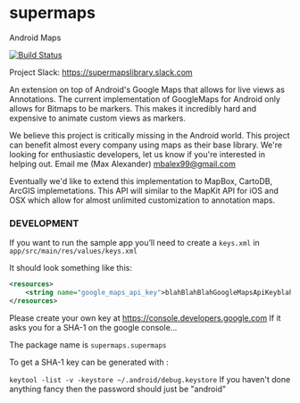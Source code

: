 # supermaps
Android Maps

[![Build Status](https://travis-ci.org/supermaps/supermaps.svg?branch=develop)](https://travis-ci.org/supermaps/supermaps)

Project Slack: https://supermapslibrary.slack.com


An extension on top of Android's Google Maps that allows for live views as Annotations. 
The current implementation of GoogleMaps for Android only allows for Bitmaps to be markers. 
This makes it incredibly hard and expensive to animate custom views as markers.

We believe this project is critically missing in the Android world. This project can benefit almost every company using maps as their base library. We're looking for enthusiastic developers, let us know if you're interested in helping out. 
Email me (Max Alexander) mbalex99@gmail.com


Eventually we'd like to extend this implementation to MapBox, CartoDB, ArcGIS implemetations. 
This API will similar to the MapKit API for iOS and OSX which allow for almost unlimited customization to annotation maps. 


### DEVELOPMENT 

If you want to run the sample app you’ll need to create a `keys.xml` in
`app/src/main/res/values/keys.xml`

It should look something like this:
```xml
<resources>
    <string name="google_maps_api_key">blahBlahBlahGoogleMapsApiKeyblahblah</string>
</resources>
```

Please create your own key at https://console.developers.google.com
If it asks you for a SHA-1 on the google console... 

The package name is `supermaps.supermaps`

To get a SHA-1 key can be generated with : 

`keytool -list -v -keystore ~/.android/debug.keystore`
If you haven't done anything fancy then the password should just be "android" 
